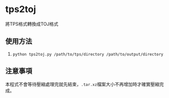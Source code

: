 # tps2toj
將TPS格式轉換成TOJ格式

## 使用方法
1. `python tps2toj.py /path/to/tps/directory /path/to/output/directory`

## 注意事項
本程式不會等待壓縮處理完就先結束，`.tar.xz`檔案大小不再增加時才確實壓縮完成。
